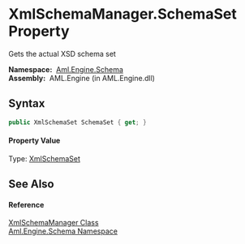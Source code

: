 XmlSchemaManager.SchemaSet Property
===================================
Gets the actual XSD schema set

  **Namespace:**  [Aml.Engine.Schema][1]  
  **Assembly:**  AML.Engine (in AML.Engine.dll)

Syntax
------

```csharp
public XmlSchemaSet SchemaSet { get; }
```

#### Property Value
Type: [XmlSchemaSet][2]

See Also
--------

#### Reference
[XmlSchemaManager Class][3]  
[Aml.Engine.Schema Namespace][1]  

[1]: ../README.md
[2]: https://docs.microsoft.com/dotnet/api/system.xml.schema.xmlschemaset
[3]: README.md
[4]: https://www.automationml.org
[5]: ../../icons/logoShade.png